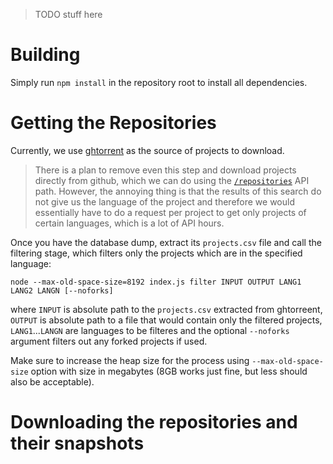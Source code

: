 > TODO stuff here

# Building

Simply run `npm install` in the repository root to install all dependencies. 

# Getting the Repositories

Currently, we use [ghtorrent](http://http://ghtorrent.org/) as the source of projects to download. 

> There is a plan to remove even this step and download projects directly from github, which we can do using the [`/repositories`](https://developer.github.com/v3/repos/#list-all-public-repositories) API path. However, the annoying thing is that the results of this search do not give us the language of the project and therefore we would essentially have to do a request per project to get only projects of certain languages, which is a lot of API hours. 

Once you have the database dump, extract its `projects.csv` file and call the filtering stage, which filters only the projects which are in the specified language:

    node --max-old-space-size=8192 index.js filter INPUT OUTPUT LANG1 LANG2 LANGN [--noforks]

where `INPUT` is absolute path to the `projects.csv` extracted from ghtorreent, `OUTPUT` is absolute path to a file that would contain only the filtered projects, `LANG1`...`LANGN` are languages to be filteres and the optional `--noforks` argument filters out any forked projects if used. 

Make sure to increase the heap size for the process using `--max-old-space-size` option with size in megabytes (8GB works just fine, but less should also be acceptable). 

# Downloading the repositories and their snapshots








